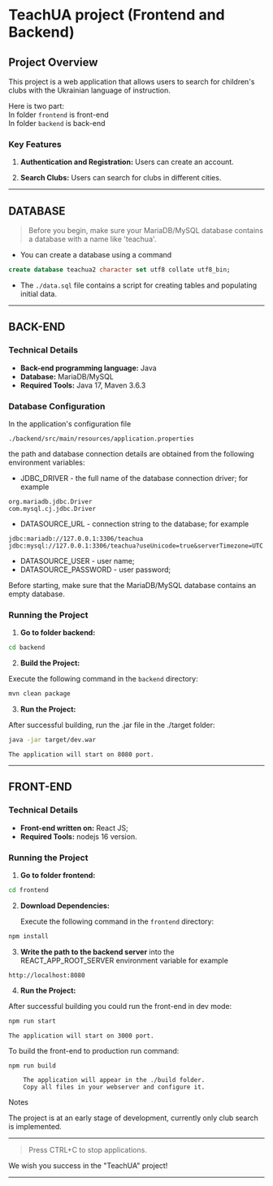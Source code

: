 # TeachUA project (Frontend and Backend)

## Project Overview

This project is a web application that allows users to search for children's clubs with the Ukrainian language of instruction.

Here is two part:<br>
In folder `frontend` is front-end<br>
In folder `backend` is back-end<br>

### Key Features

1. **Authentication and Registration:** Users can create an account.

2. **Search Clubs:** Users can search for clubs in different cities.

---

## DATABASE

> Before you begin, make sure your MariaDB/MySQL database contains a database with a name like 'teachua'.

- You can create a database using a command
```sql
create database teachua2 character set utf8 collate utf8_bin;
```
- The ```./data.sql``` file contains a script for creating tables and populating initial data.

---

## BACK-END

### Technical Details

- **Back-end programming language:** Java
- **Database:** MariaDB/MySQL
- **Required Tools:** Java 17, Maven 3.6.3

### **Database Configuration**

In the application's configuration file
```text
./backend/src/main/resources/application.properties
```
the path and database connection details are obtained from the following environment variables:

- JDBC_DRIVER - the full name of the database connection driver; for example
```text
org.mariadb.jdbc.Driver
com.mysql.cj.jdbc.Driver
```
- DATASOURCE_URL - connection string to the database; for example
```text
jdbc:mariadb://127.0.0.1:3306/teachua
jdbc:mysql://127.0.0.1:3306/teachua?useUnicode=true&serverTimezone=UTC
```
- DATASOURCE_USER - user name;
- DATASOURCE_PASSWORD - user password;

Before starting, make sure that the MariaDB/MySQL database contains an empty database.

### Running the Project

1. **Go to folder backend:**
```bash
cd backend
```

2. **Build the Project:**

Execute the following command in the `backend` directory:
```bash
mvn clean package
```

3. **Run the Project:**

After successful building, run the .jar file in the ./target folder:
```bash
java -jar target/dev.war
```
```text
The application will start on 8080 port.
```

---

## FRONT-END

### Technical Details

- **Front-end written on:** React JS;
- **Required Tools:** nodejs 16 version.

### Running the Project

1. **Go to folder frontend:**
```bash
cd frontend
```
2. **Download Dependencies:**

   Execute the following command in the `frontend` directory:
```bash
npm install
```

3. **Write the path to the backend server** into the REACT_APP_ROOT_SERVER environment variable for example
```text
http://localhost:8080
```

4. **Run the Project:**

After successful building you could run the front-end in dev mode:

```bash
npm run start
```
```text
The application will start on 3000 port.
```

To build the front-end to production run command:

```bash
npm run build
```
```text
    The application will appear in the ./build folder.
    Copy all files in your webserver and configure it.
```

Notes

The project is at an early stage of development, currently only club search is implemented.

---

> Press CTRL+C to stop applications.

We wish you success in the "TeachUA" project!

---
